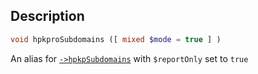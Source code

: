 ## Description
```php
void hpkproSubdomains ([ mixed $mode = true ] )
```

An alias for [`->hpkpSubdomains`](hpkpSubdomains) with `$reportOnly` set to `true`

